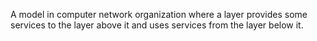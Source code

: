 A model in computer network organization where a layer provides some services to the layer above it and uses services from the layer below it.